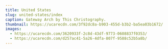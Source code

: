 ```yaml
---
title: United States
slug: united-states/index
caption: Gateway Arch by This Christography.
thumbnail: https://ucarecdn.com/3f92dc8a-b903-455d-b3b2-ba5ea03b1672/
images:
  - https://ucarecdn.com/3620933f-2c8d-43df-9773-0608837f0353/
  - https://ucarecdn.com/d257ac41-5a26-4dfa-807f-9588c52b5a8b/
---
```

